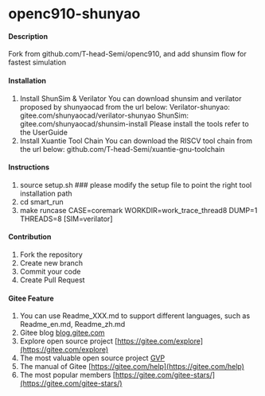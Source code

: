 # openc910-shunyao

#### Description
Fork from github.com/T-head-Semi/openc910, and add shunsim flow for fastest simulation

#### Installation

1.  Install ShunSim & Verilator
    You can download shunsim and verilator proposed by shunyaocad from the url below:
    Verilator-shunyao: gitee.com/shunyaocad/verilator-shunyao
    ShunSim: gitee.com/shunyaocad/shunsim-install
    Please install the tools refer to the UserGuide
2.  Install Xuantie Tool Chain
    You can download the RISCV tool chain from the url below:
    github.com/T-head-Semi/xuantie-gnu-toolchain

#### Instructions

1.  source setup.sh          ### please modify the setup file to point the right tool installation path
2.  cd smart_run
3.  make runcase CASE=coremark WORKDIR=work_trace_thread8 DUMP=1 THREADS=8 [SIM=verilator]

#### Contribution

1.  Fork the repository
2.  Create new branch
3.  Commit your code
4.  Create Pull Request


#### Gitee Feature

1.  You can use Readme\_XXX.md to support different languages, such as Readme\_en.md, Readme\_zh.md
2.  Gitee blog [blog.gitee.com](https://blog.gitee.com)
3.  Explore open source project [https://gitee.com/explore](https://gitee.com/explore)
4.  The most valuable open source project [GVP](https://gitee.com/gvp)
5.  The manual of Gitee [https://gitee.com/help](https://gitee.com/help)
6.  The most popular members  [https://gitee.com/gitee-stars/](https://gitee.com/gitee-stars/)
